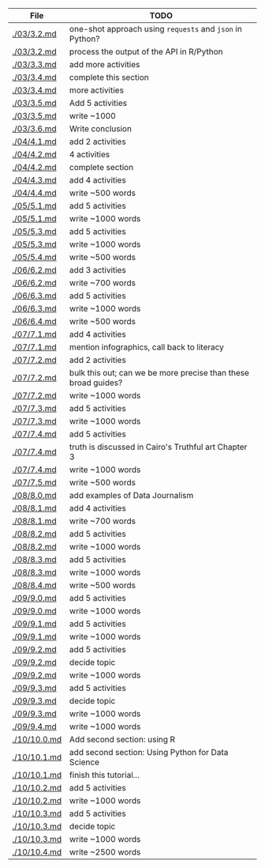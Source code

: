 | File                         | TODO                                                           |
| ---------------------------- | -------------------------------------------------------------- |
| [./03/3.2.md](./03/3.2.md)   | one-shot approach using `requests` and `json` in Python?       |
| [./03/3.2.md](./03/3.2.md)   | process the output of the API in R/Python                      |
| [./03/3.3.md](./03/3.3.md)   | add more activities                                            |
| [./03/3.4.md](./03/3.4.md)   | complete this section                                          |
| [./03/3.4.md](./03/3.4.md)   | more activities                                                |
| [./03/3.5.md](./03/3.5.md)   | Add 5 activities                                               |
| [./03/3.5.md](./03/3.5.md)   | write ~1000                                                    |
| [./03/3.6.md](./03/3.6.md)   | Write conclusion                                               |
| [./04/4.1.md](./04/4.1.md)   | add 2 activities                                               |
| [./04/4.2.md](./04/4.2.md)   | 4 activities                                                   |
| [./04/4.2.md](./04/4.2.md)   | complete section                                               |
| [./04/4.3.md](./04/4.3.md)   | add 4 activities                                               |
| [./04/4.4.md](./04/4.4.md)   | write ~500 words                                               |
| [./05/5.1.md](./05/5.1.md)   | add 5 activities                                               |
| [./05/5.1.md](./05/5.1.md)   | write ~1000 words                                              |
| [./05/5.3.md](./05/5.3.md)   | add 5 activities                                               |
| [./05/5.3.md](./05/5.3.md)   | write ~1000 words                                              |
| [./05/5.4.md](./05/5.4.md)   | write ~500 words                                               |
| [./06/6.2.md](./06/6.2.md)   | add 3 activities                                               |
| [./06/6.2.md](./06/6.2.md)   | write ~700 words                                               |
| [./06/6.3.md](./06/6.3.md)   | add 5 activities                                               |
| [./06/6.3.md](./06/6.3.md)   | write ~1000 words                                              |
| [./06/6.4.md](./06/6.4.md)   | write ~500 words                                               |
| [./07/7.1.md](./07/7.1.md)   | add 4 activities                                               |
| [./07/7.1.md](./07/7.1.md)   | mention infographics, call back to literacy                    |
| [./07/7.2.md](./07/7.2.md)   | add 2 activities                                               |
| [./07/7.2.md](./07/7.2.md)   | bulk this out; can we be more precise than these broad guides? |
| [./07/7.2.md](./07/7.2.md)   | write ~1000 words                                              |
| [./07/7.3.md](./07/7.3.md)   | add 5 activities                                               |
| [./07/7.3.md](./07/7.3.md)   | write ~1000 words                                              |
| [./07/7.4.md](./07/7.4.md)   | add 5 activities                                               |
| [./07/7.4.md](./07/7.4.md)   | truth is discussed in Cairo's Truthful art Chapter 3           |
| [./07/7.4.md](./07/7.4.md)   | write ~1000 words                                              |
| [./07/7.5.md](./07/7.5.md)   | write ~500 words                                               |
| [./08/8.0.md](./08/8.0.md)   | add examples of Data Journalism                                |
| [./08/8.1.md](./08/8.1.md)   | add 4 activities                                               |
| [./08/8.1.md](./08/8.1.md)   | write ~700 words                                               |
| [./08/8.2.md](./08/8.2.md)   | add 5 activities                                               |
| [./08/8.2.md](./08/8.2.md)   | write ~1000 words                                              |
| [./08/8.3.md](./08/8.3.md)   | add 5 activities                                               |
| [./08/8.3.md](./08/8.3.md)   | write ~1000 words                                              |
| [./08/8.4.md](./08/8.4.md)   | write ~500 words                                               |
| [./09/9.0.md](./09/9.0.md)   | add 5 activities                                               |
| [./09/9.0.md](./09/9.0.md)   | write ~1000 words                                              |
| [./09/9.1.md](./09/9.1.md)   | add 5 activities                                               |
| [./09/9.1.md](./09/9.1.md)   | write ~1000 words                                              |
| [./09/9.2.md](./09/9.2.md)   | add 5 activities                                               |
| [./09/9.2.md](./09/9.2.md)   | decide topic                                                   |
| [./09/9.2.md](./09/9.2.md)   | write ~1000 words                                              |
| [./09/9.3.md](./09/9.3.md)   | add 5 activities                                               |
| [./09/9.3.md](./09/9.3.md)   | decide topic                                                   |
| [./09/9.3.md](./09/9.3.md)   | write ~1000 words                                              |
| [./09/9.4.md](./09/9.4.md)   | write ~1000 words                                              |
| [./10/10.0.md](./10/10.0.md) | Add second section: using R                                    |
| [./10/10.1.md](./10/10.1.md) | add second section: Using Python for Data Science              |
| [./10/10.1.md](./10/10.1.md) | finish this tutorial...                                        |
| [./10/10.2.md](./10/10.2.md) | add 5 activities                                               |
| [./10/10.2.md](./10/10.2.md) | write ~1000 words                                              |
| [./10/10.3.md](./10/10.3.md) | add 5 activities                                               |
| [./10/10.3.md](./10/10.3.md) | decide topic                                                   |
| [./10/10.3.md](./10/10.3.md) | write ~1000 words                                              |
| [./10/10.4.md](./10/10.4.md) | write ~2500 words                                              |
